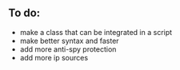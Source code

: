 ## To do:
 
 - make a class that can be integrated in a script
 - make better syntax and faster
 - add more anti-spy protection
 - add more ip sources
